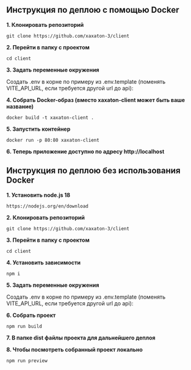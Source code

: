 ## Инструкция по деплою с помощью Docker

**1. Клонировать репозиторий**

```
git clone https://github.com/xaxaton-3/client
```

**2. Перейти в папку с проектом**

```
cd client
```

**3. Задать переменные окружения**
  
Создать .env в корне по примеру из .env.template (поменять VITE_API_URL, если требуется другой url до api):

**4. Собрать Docker-образ (вместо xaxaton-client может быть ваше название)**

```
docker build -t xaxaton-client .
```

**5. Запустить контейнер**

```
docker run -p 80:80 xaxaton-client
```

**6. Теперь приложение доступно по адресу http://localhost**

## Инструкция по деплою без использования Docker

**1. Установить node.js 18**

```
https://nodejs.org/en/download
```

**2. Клонировать репозиторий**

```
git clone https://github.com/xaxaton-3/client
```

**3. Перейти в папку с проектом**

```
cd client
```

**4. Установить зависимости**

```
npm i
```

**5. Задать переменные окружения**

Создать .env в корне по примеру из .env.template (поменять VITE_API_URL, если требуется другой url до api):

**6. Собрать проект**

```
npm run build
```

**7. В папке dist файлы проекта для дальнейшего деплоя**

**8. Чтобы посмотреть собранный проект локально**

```
npm run preview
```
